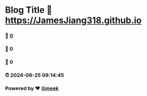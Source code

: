# Blog Title :link: https://JamesJiang318.github.io 
### :page_facing_up: [0](https://JamesJiang318.github.io/tag.html) 
### :speech_balloon: 0 
### :hibiscus: 0 
### :alarm_clock: 2024-06-25 09:14:45 
### Powered by :heart: [Gmeek](https://github.com/Meekdai/Gmeek)
